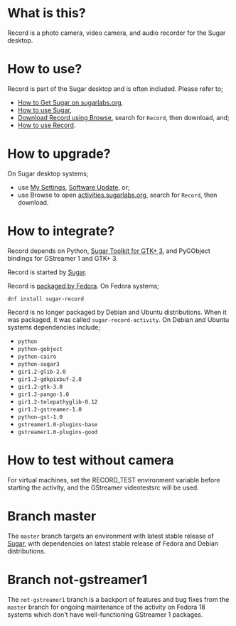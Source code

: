 What is this?
=============

Record is a photo camera, video camera, and audio recorder for the Sugar desktop.

How to use?
===========

Record is part of the Sugar desktop and is often included.  Please refer to;

* [How to Get Sugar on sugarlabs.org](https://sugarlabs.org/),
* [How to use Sugar](https://help.sugarlabs.org/),
* [Download Record using Browse](https://activities.sugarlabs.org/), search for `Record`, then download, and;
* [How to use Record](https://help.sugarlabs.org/record.html).

How to upgrade?
===============

On Sugar desktop systems;
* use [My Settings](https://help.sugarlabs.org/my_settings.html), [Software Update](https://help.sugarlabs.org/my_settings.html#software-update), or;
* use Browse to open [activities.sugarlabs.org](https://activities.sugarlabs.org/), search for `Record`, then download.

How to integrate?
=================

Record depends on Python, [Sugar Toolkit for GTK+ 3](https://github.com/sugarlabs/sugar-toolkit-gtk3), and PyGObject bindings for GStreamer 1 and GTK+ 3.

Record is started by [Sugar](https://github.com/sugarlabs/sugar).

Record is [packaged by Fedora](https://src.fedoraproject.org/rpms/sugar-record).  On Fedora systems;

```
dnf install sugar-record
```

Record is no longer packaged by Debian and Ubuntu distributions.  When it was packaged, it was called `sugar-record-activity`.  On Debian and Ubuntu systems dependencies include;

* `python`
* `python-gobject`
* `python-cairo`
* `python-sugar3`
* `gir1.2-glib-2.0`
* `gir1.2-gdkpixbuf-2.0`
* `gir1.2-gtk-3.0`
* `gir1.2-pango-1.0`
* `gir1.2-telepathyglib-0.12`
* `gir1.2-gstreamer-1.0`
* `python-gst-1.0`
* `gstreamer1.0-plugins-base`
* `gstreamer1.0-plugins-good`

How to test without camera
==========================

For virtual machines, set the RECORD_TEST environment variable before
starting the activity, and the GStreamer videotestsrc will be used.

Branch master
=============

The `master` branch targets an environment with latest stable release
of [Sugar](https://github.com/sugarlabs/sugar), with dependencies on
latest stable release of Fedora and Debian distributions.

Branch not-gstreamer1
=====================

The `not-gstreamer1` branch is a backport of features and bug fixes
from the `master` branch for ongoing maintenance of the activity on
Fedora 18 systems which don't have well-functioning GStreamer 1
packages.
